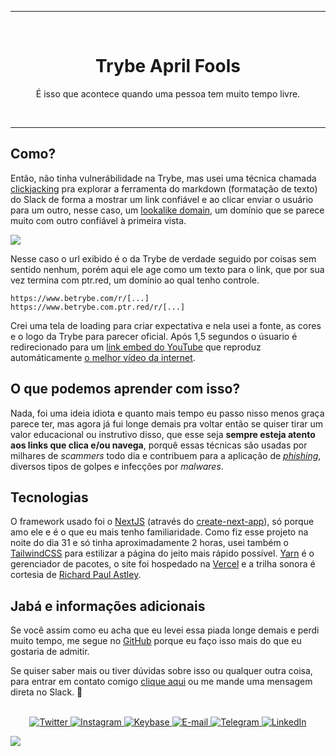 <div align='center'>
  <hr />
  <br />
  <h1>Trybe April Fools</h1>
  <p>É isso que acontece quando uma pessoa tem muito tempo livre.</p>
  <br />
  <hr />
</div>

## Como?

Então, não tinha vulnerábilidade na Trybe, mas usei uma técnica chamada [clickjacking](https://pt.wikipedia.org/wiki/Clickjacking) pra explorar a ferramenta do markdown (formatação de texto) do Slack de forma a mostrar um link confiável e ao clicar enviar o usuário para um outro, nesse caso, um [lookalike domain](https://www.techtudo.com.br/noticias/2017/11/ataque-homografico-truque-na-url-engana-usuarios-com-paginas-falsas.ghtml), um domínio que se parece muito com outro confiável à primeira vista.

![](https://user-images.githubusercontent.com/61599784/161175933-a259c1ee-4327-4eb7-a78c-2c4f6eb1c2f0.png)

Nesse caso o url exibido é o da Trybe de verdade seguido por coisas sem sentido nenhum, porém aqui ele age como um texto para o link, que por sua vez termina com ptr.red, um domínio ao qual tenho controle.

```
https://www.betrybe.com/r/[...]
https://www.betrybe.com.ptr.red/r/[...]
```

Crei uma tela de loading para criar expectativa e nela usei a fonte, as cores e o logo da Trybe para parecer oficial. Após 1,5 segundos o úsuario é redirecionado para um [link embed do YouTube](https://support.google.com/youtube/answer/171780?hl=pt-BR) que reproduz automáticamente [o melhor vídeo da internet](https://ptr.red/trr).

## O que podemos aprender com isso?

Nada, foi uma ideia idiota e quanto mais tempo eu passo nisso menos graça parece ter, mas agora já fui longe demais pra voltar então se quiser tirar um valor educacional ou instrutivo disso, que esse seja **sempre esteja atento aos links que clica e/ou navega**, porquê essas técnicas são usadas por milhares de _scammers_ todo dia e contribuem para a aplicação de [_phishing_](https://pt.wikipedia.org/wiki/Phishing), diversos tipos de golpes e infecções por _malwares_.

## Tecnologias

O framework usado foi o [NextJS](https://nextjs.org/) (através do [create-next-app](https://nextjs.org/docs/api-reference/create-next-app)), só porque amo ele e é o que eu mais tenho familiaridade. Como fiz esse projeto na noite do dia 31 e só tinha aproximadamente 2 horas, usei também o [TailwindCSS](https://tailwindcss.com/) para estilizar a página do jeito mais rápido possível. [Yarn](https://yarnpkg.com/) é o gerenciador de pacotes, o site foi hospedado na [Vercel](https://vercel.com/) e a trilha sonora é cortesia de [Richard Paul Astley](https://pt.wikipedia.org/wiki/Rick_Astley).

## Jabá e informações adicionais

Se você assim como eu acha que eu levei essa piada longe demais e perdi muito tempo, me segue no [GitHub](https://ptr.red/gh) porque eu faço isso mais do que eu gostaria de admitir.

Se quiser saber mais ou tiver dúvidas sobre isso ou qualquer outra coisa, para entrar em contato comigo [clique aqui](https://ptr.red/contact-me) ou me mande uma mensagem direta no Slack. 💚

<div align="center">
  <br />
  <a href="https://ptr.red/tt" target="_blank" rel="noopener noreferrer">
    <img alt="Twitter" src="https://img.shields.io/badge/TWITTER-1DA1F2?style=for-the-badge&logo=twitter&logoColor=FFFFFF" />
  </a>
  <a href="https://ptr.red/ig" target="_blank" rel="noopener noreferrer">
    <img alt="Instagram" src="https://img.shields.io/badge/INSTAGRAM-E4405F?style=for-the-badge&logo=instagram&logoColor=FFFFFF" />
  </a>
  <a href="https://ptr.red/kb" target="_blank" rel="noopener noreferrer">
    <img alt="Keybase" src="https://img.shields.io/badge/KEYBASE-33A0FF?style=for-the-badge&logo=keybase&logoColor=FFFFFF" />
  </a>
  <a href="mailto:me@peterfritz.dev" target="_blank" rel="noopener noreferrer">
    <img alt="E-mail" src="https://img.shields.io/badge/EMAIL-EA4335?style=for-the-badge&logo=gmail&logoColor=FFFFFF" />
  </a>
  <a href="https://ptr.red/tg" target="_blank" rel="noopener noreferrer">
    <img alt="Telegram" src="https://img.shields.io/badge/TELEGRAM-26A5E4?style=for-the-badge&logo=telegram&logoColor=FFFFFF" />
  </a>
  <a href="https://ptr.red/in" target="_blank" rel="noopener noreferrer">
    <img alt="LinkedIn" src="https://img.shields.io/badge/LINKEDIN-0A66C2?style=for-the-badge&logo=linkedin&logoColor=FFFFFF" />
  </a>
</div>

![](https://user-images.githubusercontent.com/61599784/161177385-6625b6da-0d19-41b6-96ec-554c1a69496c.png)
